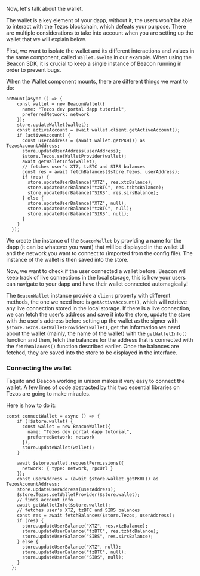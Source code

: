 Now, let's talk about the wallet.

The wallet is a key element of your dapp, without it, the users won't be able to interact with the Tezos blockchain, which defeats your purpose. There are multiple considerations to take into account when you are setting up the wallet that we will explain below.

First, we want to isolate the wallet and its different interactions and values in the same component, called `Wallet.svelte` in our example. When using the Beacon SDK, it is crucial to keep a single instance of Beacon running in order to prevent bugs.

When the Wallet component mounts, there are different things we want to do:

```typescript=
onMount(async () => {
    const wallet = new BeaconWallet({
      name: "Tezos dev portal dapp tutorial",
      preferredNetwork: network
    });
    store.updateWallet(wallet);
    const activeAccount = await wallet.client.getActiveAccount();
    if (activeAccount) {
      const userAddress = (await wallet.getPKH()) as TezosAccountAddress;
      store.updateUserAddress(userAddress);
      $store.Tezos.setWalletProvider(wallet);
      await getWalletInfo(wallet);
      // fetches user's XTZ, tzBTC and SIRS balances
      const res = await fetchBalances($store.Tezos, userAddress);
      if (res) {
        store.updateUserBalance("XTZ", res.xtzBalance);
        store.updateUserBalance("tzBTC", res.tzbtcBalance);
        store.updateUserBalance("SIRS", res.sirsBalance);
      } else {
        store.updateUserBalance("XTZ", null);
        store.updateUserBalance("tzBTC", null);
        store.updateUserBalance("SIRS", null);
      }
    }
  });
```

We create the instance of the `BeaconWallet` by providing a name for the dapp (it can be whatever you want) that will be displayed in the wallet UI and the network you want to connect to (imported from the config file). The instance of the wallet is then saved into the store.

Now, we want to check if the user connected a wallet before. Beacon will keep track of live connections in the local storage, this is how your users can navigate to your dapp and have their wallet connected automagically!

The `BeaconWallet` instance provide a `client` property with different methods, the one we need here is `getActiveAccount()`, which will retrieve any live connection stored in the local storage.
If there is a live connection, we can fetch the user's address and save it into the store, update the store with the user's address before setting up the wallet as the signer with `$store.Tezos.setWalletProvider(wallet)`, get the information we need about the wallet (mainly, the name of the wallet) with the `getWalletInfo()` function and then, fetch the balances for the address that is connected with the `fetchBalances()` function described earlier.
Once the balances are fetched, they are saved into the store to be displayed in the interface.

### Connecting the wallet

Taquito and Beacon working in unison makes it very easy to connect the wallet. A few lines of code abstracted by this two essential libraries on Tezos are going to make miracles.

Here is how to do it:

```typescript=
const connectWallet = async () => {
    if (!$store.wallet) {
      const wallet = new BeaconWallet({
        name: "Tezos dev portal dapp tutorial",
        preferredNetwork: network
      });
      store.updateWallet(wallet);
    }

    await $store.wallet.requestPermissions({
      network: { type: network, rpcUrl }
    });
    const userAddress = (await $store.wallet.getPKH()) as TezosAccountAddress;
    store.updateUserAddress(userAddress);
    $store.Tezos.setWalletProvider($store.wallet);
    // finds account info
    await getWalletInfo($store.wallet);
    // fetches user's XTZ, tzBTC and SIRS balances
    const res = await fetchBalances($store.Tezos, userAddress);
    if (res) {
      store.updateUserBalance("XTZ", res.xtzBalance);
      store.updateUserBalance("tzBTC", res.tzbtcBalance);
      store.updateUserBalance("SIRS", res.sirsBalance);
    } else {
      store.updateUserBalance("XTZ", null);
      store.updateUserBalance("tzBTC", null);
      store.updateUserBalance("SIRS", null);
    }
  };
```
